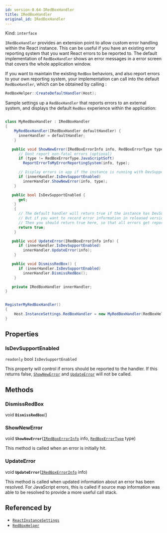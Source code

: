 ```yaml
---
id: version-0.64-IRedBoxHandler
title: IRedBoxHandler
original_id: IRedBoxHandler
---
```


Kind: `interface`



`IRedBoxHandler` provides an extension point to allow custom error handling within the React instance.
This can be useful if you have an existing error reporting system that you want React errors to be reported to.
The default implementation of `RedBoxHandler` shows an error messages in a error screen
that covers the whole application window.

If you want to maintain the existing `RedBox` behaviors, and also report errors to your own reporting system,
your implementation can call into the default `RedBoxHandler`, which can be obtained by calling :

```csharp
RedBoxHelper::CreateDefaultHandler(Host);
```

Sample settings up a `RedBoxHandler` that reports errors to an external system, and displays the default `RedBox`
experience within the application:

```csharp

class MyRedBoxHandler : IRedBoxHandler
{
    MyRedBoxHandler(IRedBoxHandler defaultHandler) {
      innerHandler = defaultHandler;
    }

   public void ShowNewError(IRedBoxErrorInfo info, RedBoxErrorType type) {
      // Dont report non-fatal errors (optional)
      if (type != RedBoxErrorType.JavaScriptSoft)
        ReportErrorToMyErrorReportingSystem(info, type);

      // Display errors in app if the instance is running with DevSupportEnabled
      if (innerHandler.IsDevSupportEnabled)
        innerHandler.ShowNewError(info, type);
    }

   public bool IsDevSupportEnabled {
      get;
    }
    {
      // The default handler will return true if the instance has DevSupport turned on
      // But if you want to record error information in released versions of your app
      // Then you should return true here, so that all errors get reported.
      return true;
    }

   public void UpdateError(IRedBoxErrorInfo info) {
      if (innerHandler.IsDevSupportEnabled)
        innerHandler.UpdateError(info);
    }

   public void DismissRedBox() {
      if (innerHandler.IsDevSupportEnabled)
        innerHandler.DismissRedBox();
    }

   private IRedBoxHandler innerHandler;
}


RegisterMyRedBoxHandler()
{
    Host.InstanceSettings.RedBoxHandler = new MyRedBoxHandler(RedBoxHelper.CreateDefaultHandler(Host));
}

```

## Properties
### IsDevSupportEnabled
`readonly`  bool `IsDevSupportEnabled`

This property will control if errors should be reported to the handler. If this returns false, [`ShowNewError`](#shownewerror) and [`UpdateError`](#updateerror) will not be called.



## Methods
### DismissRedBox
void **`DismissRedBox`**()



### ShowNewError
void **`ShowNewError`**([`IRedBoxErrorInfo`](IRedBoxErrorInfo) info, [`RedBoxErrorType`](RedBoxErrorType) type)

This method is called when an error is initially hit.



### UpdateError
void **`UpdateError`**([`IRedBoxErrorInfo`](IRedBoxErrorInfo) info)

This method is called when updated information about an error has been resolved. For JavaScript errors, this is called if source map information was able to be resolved to provide a more useful call stack.






## Referenced by
- [`ReactInstanceSettings`](ReactInstanceSettings)
- [`RedBoxHelper`](RedBoxHelper)
